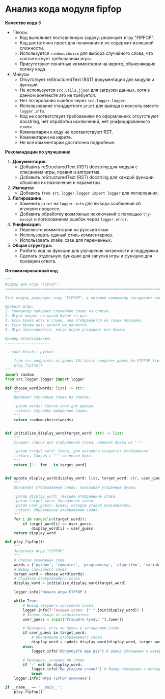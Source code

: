 # Анализ кода модуля fipfop

**Качество кода**
6
- Плюсы
    - Код выполняет поставленную задачу: реализует игру "FIPFOP".
    - Код достаточно прост для понимания и не содержит излишней сложности.
    - Используется `random.choice` для выбора случайного слова, что соответствует требованиям игры.
    - Присутствуют понятные комментарии на иврите, объясняющие логику кода.
- Минусы
    - Отсутствует reStructuredText (RST) документация для модуля и функций.
    - Не используется `src.utils.jjson` для загрузки данных, хотя в данном контексте это не требуется.
    - Нет логирования ошибок через `src.logger.logger`.
    - Использование стандартного `print` для вывода в консоль вместо `logger.info`.
    - Код не соответствует требованиям по оформлению: отсутствуют docstring, нет обработки исключений, нет унифицированного стиля.
    - Комментарии к коду не соответствуют RST.
    - Комментарии на иврите.
    - Не все комментарии достаточно подробные.

**Рекомендации по улучшению**

1.  **Документация:**
    *   Добавить reStructuredText (RST) docstring для модуля с описанием игры, правил и алгоритма.
    *   Добавить reStructuredText (RST) docstring для каждой функции, объясняя их назначение и параметры.
2.  **Импорты:**
    *   Добавить `from src.logger.logger import logger` для логирования.
3.  **Логирование:**
    *   Заменить `print` на `logger.info` для вывода сообщений об игровом процессе.
    *   Добавить обработку возможных исключений с помощью `try-except` и логированием ошибок через `logger.error`.
4.  **Унификация:**
    *   Перевести комментарии на русский язык.
    *   Использовать единый стиль комментариев.
    *   Использовать snake_case для переменных.
5.  **Общая структура:**
    *   Разбить код на функции для улучшения читаемости и поддержки.
    *   Сделать отдельную функцию для запуска игры и функцию для проверки ответа.

**Оптимизированный код**

```python
"""
Модуль для игры "FIPFOP".
=========================================================================================

Этот модуль реализует игру "FIPFOP", в которой компьютер загадывает слово, а игрок пытается его угадать.

Правила игры:
1. Компьютер выбирает случайное слово из списка.
2. Игрок вводит по одной букве за раз.
3. Если буква есть в слове, она отображается на своих позициях.
4. Если буквы нет, ничего не меняется.
5. Игра заканчивается, когда игрок угадывает все буквы.

Пример использования:
--------------------

.. code-block:: python

    from src.endpoints.ai_games.101_basic_computer_games.he.FIPFOP.fipfop import play_fipfop
    play_fipfop()
"""
import random
from src.logger.logger import logger

def choose_word(words: list) -> str:
    """
    Выбирает случайное слово из списка.

    :param words: Список слов для выбора.
    :return: Случайно выбранное слово.
    """
    return random.choice(words)


def initialize_display_word(target_word: str) -> list:
    """
    Создает список для отображения слова, заменяя буквы на "-".

    :param target_word: Слово, для которого создается отображение.
    :return: Список с "-" на месте букв.
    """
    return ['-' for _ in target_word]


def update_display_word(display_word: list, target_word: str, user_guess: str) -> list:
    """
    Обновляет отображаемое слово, показывая угаданные буквы.

    :param display_word: Текущее отображение слова.
    :param target_word: Загаданное слово.
    :param user_guess: Буква, которую угадал пользователь.
    :return: Обновленное отображение слова.
    """
    for i in range(len(target_word)):
        if target_word[i] == user_guess:
            display_word[i] = user_guess
    return display_word

def play_fipfop():
    """
    Запускает игру "FIPFOP".
    """
    # Список возможных слов
    words = ['python', 'computer', 'programming', 'algorithm', 'variable']
    # Выбор случайного слова
    target_word = choose_word(words)
    # Создание отображаемого слова
    display_word = initialize_display_word(target_word)

    logger.info('Начало игры FIPFOP')

    while True:
        # Вывод текущего состояния слова
        logger.info(f'Текущее слово: {" ".join(display_word)}')
        # Запрос ввода от пользователя
        user_guess = input("Угадайте букву: ").lower()

        # Проверка, есть ли буква в загаданном слове
        if user_guess in target_word:
            # Обновление отображаемого слова
            display_word = update_display_word(display_word, target_word, user_guess)
        else:
            logger.info("Попробуйте еще раз") # Вывод сообщения о неверной букве

        # Проверка, угадано ли слово
        if '-' not in display_word:
            logger.info("Вы угадали слово!") # Вывод сообщения о победе
            break
    logger.info('Игра FIPFOP окончена')

if __name__ == '__main__':
    play_fipfop()